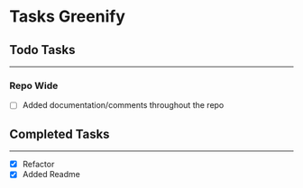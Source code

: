 # Tasks Greenify

## **Todo Tasks**

---
### Repo Wide
- [ ] Added documentation/comments throughout the repo

## **Completed Tasks**

---
- [X] Refactor
- [X] Added Readme 